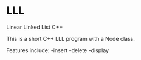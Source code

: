 # LLL
Linear Linked List C++

This is a short C++ LLL program with a Node class.

Features include:
-insert
-delete
-display
